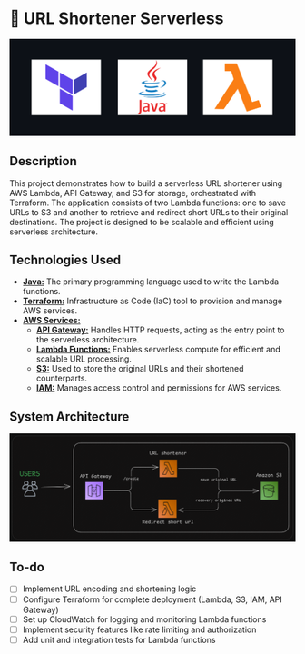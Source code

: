 # 🍊 URL Shortener Serverless

![Stack](https://raw.githubusercontent.com/vsantos1711/url-shortener-serverless/main/public/tech.png)

## Description

This project demonstrates how to build a serverless URL shortener using AWS Lambda, API Gateway, and S3 for storage, orchestrated with Terraform. The application consists of two Lambda functions: one to save URLs to S3 and another to retrieve and redirect short URLs to their original destinations. The project is designed to be scalable and efficient using serverless architecture.

## Technologies Used

- **[Java:](https://www.oracle.com/java/)** The primary programming language used to write the Lambda functions.
- **[Terraform:](https://www.terraform.io/)** Infrastructure as Code (IaC) tool to provision and manage AWS services.
- **[AWS Services:](https://aws.amazon.com/)**
  - **[API Gateway:](https://aws.amazon.com/api-gateway/)** Handles HTTP requests, acting as the entry point to the serverless architecture.
  - **[Lambda Functions:](https://aws.amazon.com/lambda/)** Enables serverless compute for efficient and scalable URL processing.
  - **[S3:](https://aws.amazon.com/s3/)** Used to store the original URLs and their shortened counterparts.
  - **[IAM:](https://aws.amazon.com/iam/)** Manages access control and permissions for AWS services.

## System Architecture

![Diagram](https://raw.githubusercontent.com/vsantos1711/url-shortener-serverless/main/public/diagram.png)

## To-do

- [ ] Implement URL encoding and shortening logic
- [ ] Configure Terraform for complete deployment (Lambda, S3, IAM, API Gateway)
- [ ] Set up CloudWatch for logging and monitoring Lambda functions
- [ ] Implement security features like rate limiting and authorization
- [ ] Add unit and integration tests for Lambda functions

